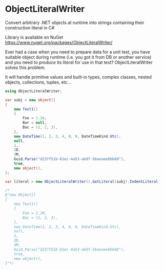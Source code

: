 # ObjectLiteralWriter
Convert arbitrary .NET objects at runtime into strings containing their construction literal in C#

Library is available on NuGet https://www.nuget.org/packages/ObjectLiteralWriter/

Ever had a case when you need to prepare data for a unit test, you have suitable object during runtime (i.e. you got it from DB or another service) and you need to produce its literal for use in that test? ObjectLiteralWriter solves this problem.

It will handle primitive values and built-in types, complex classes, nested objects, collections, tuples, etc...

```csharp
using ObjectLiteralWriter;

var subj = new object[]
{
    new Test1()
    {
        Foo = 1.1m,
        Bar = null,
        Bac = (1, 2, 3),
    },
    new DateTime(1, 2, 3, 4, 0, 0, DateTimeKind.Utc),
    null,
    1,
    2D,
    3M,
    Guid.Parse("d237f51b-61ec-4a53-a6df-56aeaee6bb68"),
    true,
    new object(),
};

var literal = new ObjectLiteralWriter().GetLiteral(subj).IndentLiteral();

/*
@"new Object[]
{
    new Test1()
    {
        Foo = 1.1M,
        Bac = (1, 2, 3),
    },
    new DateTime(1, 2, 3, 4, 0, 0, DateTimeKind.Utc),
    null,
    1,
    2D,
    3M,
    Guid.Parse("d237f51b-61ec-4a53-a6df-56aeaee6bb68"),
    true,
    new object(),
}"*/
```


